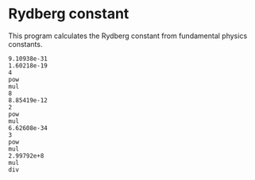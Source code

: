 # Rydberg constant

This program calculates the Rydberg constant from fundamental physics constants.

```text
9.10938e-31
1.60218e-19
4
pow
mul
8
8.85419e-12
2
pow
mul
6.62608e-34
3
pow
mul
2.99792e+8
mul
div
```